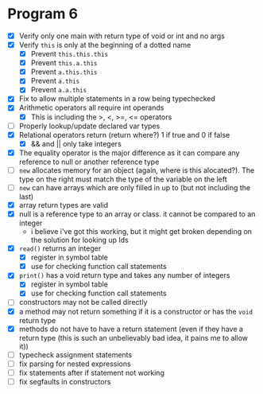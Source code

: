 # Program 6

- [x] Verify only one main with return type of void or int and no args
- [x] Verify `this` is only at the beginning of a dotted name
  - [x] Prevent `this.this.this`
  - [x] Prevent `this.a.this`
  - [x] Prevent `a.this.this`
  - [x] Prevent `a.this`
  - [x] Prevent `a.a.this`
- [x] Fix to allow multiple statements in a row being typechecked
- [x] Arithmetic operators all require int operands
  - [x] This is including the >, <, >=, <= operators
- [ ] Properly lookup/update declared var types
- [x] Relational operators return (return where?) 1 if true and 0 if false
  - [x] && and || only take integers
- [x] The equality operator is the major difference as it can compare any reference to null or another reference type
- [ ] `new` allocates memory for an object (again, where is this alocated?). The type on the right must match the type of the variable on the left
- [ ] `new` can have arrays which are only filled in up to (but not including the last)
- [x] array return types are valid
- [x] null is a reference type to an array or class. it cannot be compared to an integer
  - i believe i've got this working, but it might get broken depending on the solution for looking up Ids
- [x] `read()` returns an integer
  - [x] register in symbol table
  - [x] use for checking function call statements
- [x] `print()` has a void return type and takes any number of integers
  - [x] register in symbol table
  - [x] use for checking function call statements
- [ ] constructors may not be called directly
- [x] a method may not return something if it is a constructor or has the `void` return type
- [x] methods do not have to have a return statement (even if they have a return type (this is such an unbelievably bad idea, it pains me to allow it))
- [ ] typecheck assignment statements
- [ ] fix parsing for nested expressions
- [ ] fix statements after if statement not working
- [ ] fix segfaults in constructors

